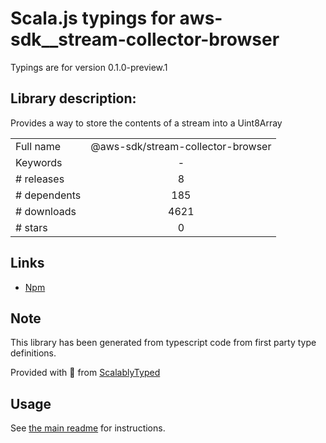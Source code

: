 
# Scala.js typings for aws-sdk__stream-collector-browser

Typings are for version 0.1.0-preview.1

## Library description:
Provides a way to store the contents of a stream into a Uint8Array

|                    |                 |
| ------------------ | :-------------: |
| Full name          | @aws-sdk/stream-collector-browser |
| Keywords           | - |
| # releases         | 8 |
| # dependents       | 185 |
| # downloads        | 4621 |
| # stars            | 0 |

## Links
- [Npm](https://www.npmjs.com/package/%40aws-sdk%2Fstream-collector-browser)
    


## Note
This library has been generated from typescript code from first party type definitions.

Provided with :purple_heart: from [ScalablyTyped](https://github.com/oyvindberg/ScalablyTyped)

## Usage
See [the main readme](../../readme.md) for instructions.


